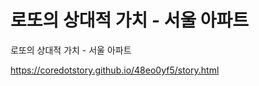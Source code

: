 로또의 상대적 가치 - 서울 아파트
=====

로또의 상대적 가치 - 서울 아파트

<a href='https://coredotstory.github.io/48eo0yf5/story.html'>https://coredotstory.github.io/48eo0yf5/story.html</a>